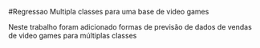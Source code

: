 #Regressao Multipla classes para uma base de video games

Neste trabalho foram adicionado formas de previsão de dados de vendas de video games para múltiplas classes
